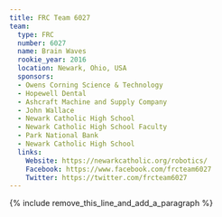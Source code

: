 ```yaml
---
title: FRC Team 6027
team:
  type: FRC
  number: 6027
  name: Brain Waves
  rookie_year: 2016
  location: Newark, Ohio, USA
  sponsors:
  - Owens Corning Science & Technology
  - Hopewell Dental
  - Ashcraft Machine and Supply Company
  - John Wallace
  - Newark Catholic High School
  - Newark Catholic High School Faculty
  - Park National Bank
  - Newark Catholic High School
  links:
    Website: https://newarkcatholic.org/robotics/
    Facebook: https://www.facebook.com/frcteam6027
    Twitter: https://twitter.com/frcteam6027
---
```


{% include remove_this_line_and_add_a_paragraph %}